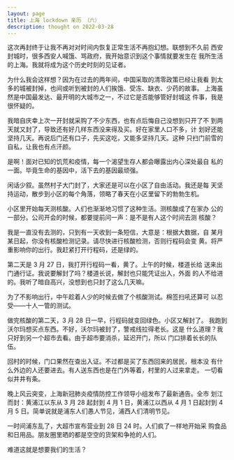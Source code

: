 ```yaml
---
layout: page
title: 上海 lockdown 亲历 （六）
description: thought on 2022-03-28
---
```



这次再封终于让我不再对对时间内恢复正常生活不再抱幻想。联想到不久前
西安封城时，很多西安人喊饿、骂政府，我开始意识到这个事情就要发生在
我所生活的上海。我就将成为这个历史时刻的见证者。

为什么我会这样想？因为在过去的两年间，中国采取的清零政策已经让我看
到太多的城被封掉，也间或听到被封的人们挨饿、受冻、缺衣、少药的故事。
上海虽然是中国最发达、最开明的大城市之一，不过它是否能够管好封城这
件事，我是很怀疑的。

我暗自庆幸上次一开封就采购了不少东西，也有点后悔自己没想到只开了不
到两天就又封了，导致还有好几样东西没来得及买。好在家里人口不多，计
划好还能坚持几天。再说后门还有口子，先买这吃，又能多坚持几天。这种
只扫门前雪的自私，让我也有点汗颜。

是啊！面对已知的饥荒和疫情，每一个渴望生存人都会曝露出内心深处最自
私的一面。毕竟生命的基因中，活下去的基因最顽强。

闲话少叙。虽然村子大门封了，大家还是可以在小区了自由活动。我还是每
天坚持运动，散步到小区的每个角落，领略了春天在小区里留下的勃勃生机。

小区里开始每天测核酸。人们也渐渐地习惯了这种生活。测核酸成了在家办
公的一部分。公司开会的时候，都要提前问一声：是不是有人这个时间去测
核酸？

我是一直没有去测的，只到有一天收到一条短信，大意是：根据大数据，自
某月某日起，你没有核酸检测记录。请尽快进行核酸检测，否则行程码会变
黄。将严重影响你的出行。我赶紧打开行程码，还是绿的。

第二天是 3 月 27 日，我打开行程码一看，黄了。上午的时候，楼道长给
送来出门通行证。我说要解封了吗？楼道长说，解封也只能凭证出入，外面
的人不给进的。我听了暗自高兴，没想到也只封了这么几天嘛。

为了不影响出行，中午趁着人少的时候去做了个核酸测试。棉签扫吼还算可
以忍受——十人一管的测试。

做完核酸的第二天，3 月 28 日一早，行程码就变回绿色。小区又解封了。
我跑到沃尔玛想买点东西。不好，沃尔玛被封了，警戒线拉得老长。这是
什么道理？我只好到另一个超市去看。由于超市要消杀，延迟开门，所以
门口排着长长的队伍。

回村的时候，门口果然在查出入证。不过都是买了东西回来的居民，根本没
有什么外边的人还要进去。有人送东西也是在门外等着，村里的人过来拿走。
一切看似井井有条。

晚上风云突变，上海新冠肺炎疫情防控工作领导小组发布了最新通告。全市
划江而封：黄浦江以东从 3 月 28 起封到 4 月 1 日，黄浦江以西从 4 月
1 日起封到 4 月 5 日。简单说就是浦东人们愚人节见，浦西人们清明节见。

一时间浦东乱了，大超市宣布营业到 28 日 24 时。人们疯了一样地开始采
购食品和日用品。朋友圈里晒的都是空空的货架和争抢的人们。

难道这就是想要我们的生活？
